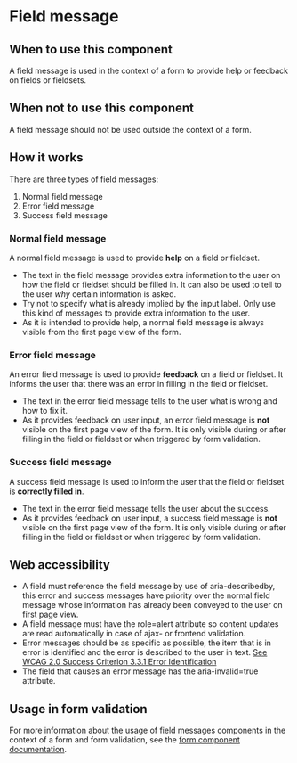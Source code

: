 # Field message

## When to use this component

A field message is used in the context of a form to provide help or feedback on fields or fieldsets.

## When not to use this component

A field message should not be used outside the context of a form.

## How it works

There are three types of field messages:

1. Normal field message
2. Error field message
3. Success field message

### Normal field message

A normal field message is used to provide **help** on a field or fieldset.

* The text in the field message provides extra information to the user on how the field or fieldset should be filled in. It can also be used to tell to the user *why* certain information is asked.
* Try not to specify what is already implied by the input label. Only use this kind of messages to provide extra information to the user.
* As it is intended to provide help, a normal field message is always visible from the first page view of the form.

### Error field message

An error field message is used to provide **feedback** on a field or fieldset. It informs the user that there was an error in filling in the field or fieldset.

* The text in the error field message tells to the user what is wrong and how to fix it.
* As it provides feedback on user input, an error field message is **not** visible on the first page view of the form. It is only visible during or after filling in the field or fieldset or when triggered by form validation.

### Success field message

A success field message is used to inform the user that the field or fieldset is **correctly filled in**.

* The text in the error field message tells the user about the success.
* As it provides feedback on user input, a success field message is **not** visible on the first page view of the form. It is only visible during or after filling in the field or fieldset or when triggered by form validation.

## Web accessibility

* A field must reference the field message by use of aria-describedby,
 this error and success messages have priority over the normal field message whose information
  has already been conveyed to the user on first page view.
* A field message must have the role=alert attribute so content updates
 are read automatically
 in case of ajax- or frontend validation.
* Error messages should be as specific as possible, the item that is in error is
 identified and the error is described to the user in text.
 [See WCAG 2.0 Success Criterion 3.3.1 Error Identification](https://www.w3.org/TR/UNDERSTANDING-WCAG20/minimize-error-identified)
* The field that causes an error message has the aria-invalid=true attribute.

## Usage in form validation

For more information about the usage of field messages components in the context of a form and form validation, see the <a href="{{path './form'}}">form component documentation</a>.